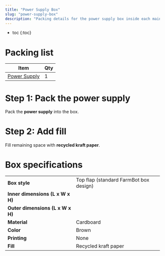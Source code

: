 ```yaml
---
title: "Power Supply Box"
slug: "power-supply-box"
description: "Packing details for the power supply box inside each main carton"
---
```


* toc
{:toc}

# Packing list

|Item                          |Qty                           |
|------------------------------|------------------------------|
|[Power Supply](../../Extras/bom/electronics-and-wiring.md#power-supply)|1

# Step 1: Pack the power supply
Pack the **power supply** into the box.

# Step 2: Add fill
Fill remaining space with **recycled kraft paper**.


# Box specifications

|                              |                              |
|------------------------------|------------------------------|
|**Box style**                 |Top flap (standard FarmBot box design)
|**Inner dimensions (L x W x H)**|
|**Outer dimensions (L x W x H)**|
|**Material**                  |Cardboard
|**Color**                     |Brown
|**Printing**                  |None
|**Fill**                      |Recycled kraft paper

